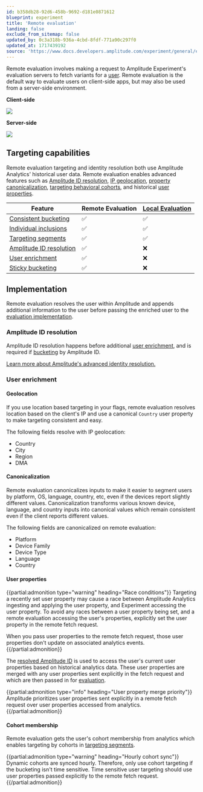 ```yaml
---
id: b358db28-92d6-458b-9692-d181e0871612
blueprint: experiment
title: 'Remote evaluation'
landing: false
exclude_from_sitemap: false
updated_by: 0c3a318b-936a-4cbd-8fdf-771a90c297f0
updated_at: 1717439192
source: 'https://www.docs.developers.amplitude.com/experiment/general/evaluation/remote-evaluation/'
---
```

Remote evaluation involves making a request to Amplitude Experiment's evaluation servers to fetch variants for a [user](/docs/feature-experiment/data-model#users). Remote evaluation is the default way to evaluate users on client-side apps, but may also be used from a server-side environment.

**Client-side**

![](statamic://asset::help_center_conversions::experiment/client-side-overview.drawio.png)

**Server-side**

![](statamic://asset::help_center_conversions::experiment/server-side-remote-overview.drawio.png)

## Targeting capabilities

Remote evaluation targeting and identity resolution both use Amplitude Analytics' historical user data. Remote evaluation enables advanced features such as [Amplitude ID resolution](#amplitude-id-resolution), [IP geolocation](#geolocation), [property canonicalization](#canonicalization), [targeting behavioral cohorts](#cohort-membership), and historical [user properties](#user-properties).

| <div class='big-column'>Feature</div> | Remote Evaluation | [Local Evaluation](/docs/feature-experiment/local-evaluation) |
| --- | --- | --- |
| [Consistent bucketing](/docs/feature-experiment/implementation#consistent-bucketing) | ✅ | ✅ |
| [Individual inclusions](/docs/feature-experiment/implementation#individual-inclusions) | ✅ | ✅ |
| [Targeting segments](/docs/feature-experiment/implementation#targeting-segments) | ✅ | ✅ |
| [Amplitude ID resolution](##amplitude-id-resolution) | ✅ | ❌ |
| [User enrichment](##user-enrichment) | ✅ | ❌ |
| [Sticky bucketing](/docs/feature-experiment/implementation#sticky-bucketing) | ✅ | ❌ |

## Implementation

Remote evaluation resolves the user within Amplitude and appends additional information to the user before passing the enriched user to the [evaluation implementation](/docs/feature-experiment/implementation).

### Amplitude ID resolution

Amplitude ID resolution happens before additional [user enrichment](#user-enrichment), and is required if [bucketing](/docs/feature-experiment/implementation#consistent-bucketing) by Amplitude ID.

[Learn more about Amplitude's advanced identity resolution.](/docs/data/sources/instrument-track-unique-users)

### User enrichment

#### Geolocation

If you use location based targeting in your flags, remote evaluation resolves location based on the client's IP and use a canonical `Country` user property to make targeting consistent and easy.

The following fields resolve with IP geolocation:

* Country
* City
* Region
* DMA

#### Canonicalization

Remote evaluation canonicalizes inputs to make it easier to segment users by platform, OS, language, country, etc, even if the devices report slightly different values. Canonicalization transforms various known device, language, and country inputs into canonical values which remain consistent even if the client reports different values.

The following fields are canonicalized on remote evaluation:

* Platform
* Device Family
* Device Type
* Language
* Country

#### User properties


{{partial:admonition type="warning" heading="Race conditions"}}
Targeting a recently set user property may cause a race between Amplitude Analytics ingesting and applying the user property, and Experiment accessing the user property. To avoid any races between a user property being set, and a remote evaluation accessing the user's properties, explicitly set the user property in the remote fetch request.

When you pass user properties to the remote fetch request, those user properties don't update on associated analytics events.
{{/partial:admonition}}

The [resolved Amplitude ID](#amplitude-id-resolution) is used to access the user's current user properties based on historical analytics data. These user properties are merged with any user properties sent explicitly in the fetch request and which are then passed in for [evaluation](/docs/feature-experiment/implementation).

{{partial:admonition type="info" heading="User property merge priority"}}
Amplitude prioritizes user properties sent explicitly in a remote fetch request over user properties accessed from analytics.
{{/partial:admonition}}

#### Cohort membership

Remote evaluation gets the user's cohort membership from analytics which enables targeting by cohorts in [targeting segments](/docs/feature-experiment/implementation#targeting-segments).

{{partial:admonition type="warning" heading="Hourly cohort sync"}}
Dynamic cohorts are synced hourly. Therefore, only use cohort targeting if the bucketing isn't time sensitive. Time sensitive user targeting should use user properties passed explicitly to the remote fetch request.
{{/partial:admonition}}

